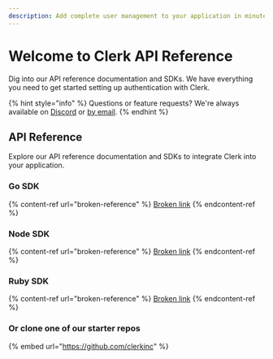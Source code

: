 ```yaml
---
description: Add complete user management to your application in minutes.
---
```


# Welcome to Clerk API Reference

Dig into our API reference documentation and SDKs. We have everything you need to get started setting up authentication with Clerk.

{% hint style="info" %}
Questions or feature requests? We're always available on [Discord](https://discord.gg/tF35UMNRuM) or [by email](mailto:support@clerk.dev).
{% endhint %}

## API Reference

Explore our API reference documentation and SDKs to integrate Clerk into your application.

### Go SDK

{% content-ref url="broken-reference" %}
[Broken link](broken-reference)
{% endcontent-ref %}

### Node SDK

{% content-ref url="broken-reference" %}
[Broken link](broken-reference)
{% endcontent-ref %}

### Ruby SDK

{% content-ref url="broken-reference" %}
[Broken link](broken-reference)
{% endcontent-ref %}

### Or clone one of our starter repos

{% embed url="https://github.com/clerkinc" %}
